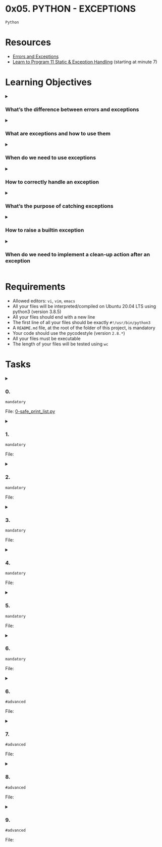 # **0x05. PYTHON - EXCEPTIONS**
`Python`

<!-- # Background Context -->

# Resources
- [Errors and Exceptions](https://docs.python.org/3/tutorial/errors.html)
- [Learn to Program 11 Static & Exception Handling](https://www.youtube.com/watch?v=7vbgD-3s-w4) (starting at minute 7)

<!-- man or help:
- `` -->

# Learning Objectives
<details>
<summary><h3>What’s the difference between errors and exceptions</h3></summary>

In Python, both errors and exceptions are types of issues that can occur during program execution, but they serve different purposes and are handled in distinct ways.

1. **Errors:**
Errors are issues that prevent the program from running successfully. They are generally more severe and occur when there is a problem that Python cannot recover from. Errors are typically detected during the program's compilation phase (before execution) and can include things like syntax errors or import errors.

   For example, if you have a syntax error like a missing parenthesis or an undefined variable, Python will raise an error and your program won't run at all.

2. **Exceptions:**
Exceptions are issues that occur during the execution of a program and can disrupt the normal flow of the program. They are usually caused by external factors or unexpected conditions that the programmer might not have anticipated. Python provides a mechanism to handle exceptions gracefully, allowing you to catch them and take appropriate action rather than letting the program crash.

   Exceptions can be caused by various reasons such as dividing by zero, attempting to access an index that doesn't exist in a list, or opening a file that doesn't exist. When an exception occurs, Python raises an exception object, and you can catch and handle it using `try` and `except` blocks.

Here's an example that demonstrates the difference between errors and exceptions in Python:

```python
# Error - Syntax error
print("Hello World"

try:
    # Exception - Division by zero
    result = 10 / 0
except ZeroDivisionError:
    print("Cannot divide by zero.")
```

In this example, the syntax error (`print("Hello World"`) is an error that prevents the program from running, while the division by zero (`10 / 0`) is an exception that can be caught and handled using an exception handler.

To sum up, errors are issues detected during the program's compilation phase that prevent it from running, while exceptions are issues that occur during runtime and can be caught and managed using exception handling mechanisms.

<br>
<br>
<p align="center">***********</p>

> **What's the difference between Compilation time and Runtime:**<br>
   ***Compilation Time***: *This is the phase where the source code is translated into machine-readable code and checked for syntax errors. It is a preparatory step before the program can be executed.*<br>
   ***Runtime***: *This is the phase where the compiled code is actually executed by the computer's processor. It involves processing data, performing calculations, and carrying out the tasks defined by the program.*
</details>

<details>
<summary><h3>What are exceptions and how to use them</h3></summary>
</details>

<details>
<summary><h3>When do we need to use exceptions</h3></summary>
</details>

<details>
<summary><h3>How to correctly handle an exception</h3></summary>
</details>

<details>
<summary><h3>What’s the purpose of catching exceptions</h3></summary>
</details>

<details>
<summary><h3>How to raise a builtin exception</h3></summary>
</details>

<details>
<summary><h3>When do we need to implement a clean-up action after an exception</h3></summary>
</details>

# Requirements
- Allowed editors: `vi`, `vim`, `emacs`
- All your files will be interpreted/compiled on Ubuntu 20.04 LTS using python3 (version 3.8.5)
- All your files should end with a new line
- The first line of all your files should be exactly `#!/usr/bin/python3`
- A `README.md` file, at the root of the folder of this project, is mandatory
- Your code should use the pycodestyle (version `2.8.*`)
- All your files must be executable
- The length of your files will be tested using `wc`

# Tasks
<details>
<summary>

### 0. 
`mandatory`

File: [0-safe_print_list.py]()
</summary>

Write a function that prints `x` elements of a list.
- Prototype: `def safe_print_list(my_list=[], x=0):`
- `my_list` can contain any type (integer, string, etc.)
All elements must be printed on the same line followed by a new line.
- `x` represents the number of elements to print
- `x` can be bigger than the length of `my_list`
- Returns the real number of elements printed
- You have to use `try: / except:`
- You are not allowed to import any module
- You are not allowed to use `len()`
```bash
guillaume@ubuntu:~/0x05$ cat 0-main.py
#!/usr/bin/python3
safe_print_list = __import__('0-safe_print_list').safe_print_list

my_list = [1, 2, 3, 4, 5]

nb_print = safe_print_list(my_list, 2)
print("nb_print: {:d}".format(nb_print))
nb_print = safe_print_list(my_list, len(my_list))
print("nb_print: {:d}".format(nb_print))
nb_print = safe_print_list(my_list, len(my_list) + 2)
print("nb_print: {:d}".format(nb_print))

guillaume@ubuntu:~/0x05$ ./0-main.py
12
nb_print: 2
12345
nb_print: 5
12345
nb_print: 5
guillaume@ubuntu:~/0x05$ 
```
</details>

<details>
<summary>

### 1. 
`mandatory`

File: []()
</summary>


</details>

<details>
<summary>

### 2. 
`mandatory`

File: []()
</summary>


</details>

<details>
<summary>

### 3. 
`mandatory`

File: []()
</summary>


</details>

<details>
<summary>

### 4. 
`mandatory`

File: []()
</summary>


</details>

<details>
<summary>

### 5. 
`mandatory`

File: []()
</summary>


</details>

<details>
<summary>

### 6. 
`mandatory`

File: []()
</summary>


</details>

<details>
<summary>

### 6. 
`#advanced`

File: []()
</summary>


</details>

<details>
<summary>

### 7. 
`#advanced`

File: []()
</summary>


</details>

<details>
<summary>

### 8. 
`#advanced`

File: []()
</summary>


</details>

<details>
<summary>

### 9. 
`#advanced`

File: []()
</summary>


</details>

